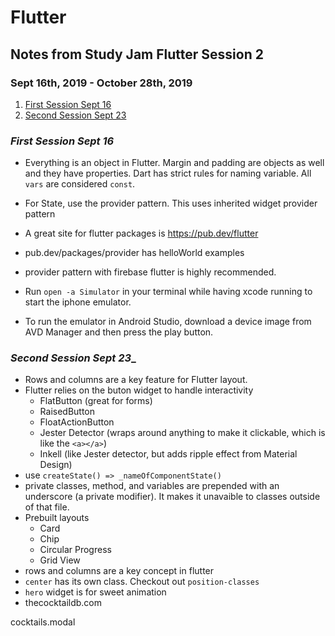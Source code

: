 # Flutter

## Notes from Study Jam Flutter Session 2
### Sept 16th, 2019 - October 28th, 2019

1. [ First Session Sept 16 ](#first-session-sept-16)
2. [ Second Session Sept 23 ](#second-session-sept-23)

<a data="first-session-sept-16"></a>

### **_First Session Sept 16_**

- Everything is an object in Flutter. Margin and padding are objects as well and they have properties. Dart has strict rules for naming variable. All `vars` are considered `const`. 

- For State, use the provider pattern. This uses inherited widget
provider pattern

- A great site for flutter packages is https://pub.dev/flutter
- pub.dev/packages/provider has helloWorld examples

- provider pattern with firebase flutter is highly recommended.

- Run `open -a Simulator` in your terminal while having xcode running to start the iphone emulator.

- To run the emulator in Android Studio, download a device image from AVD Manager and then press the play button.


<a data="second-session-sept-23"></a>

### **_Second Session Sept 23__**

- Rows and columns are a key feature for Flutter layout.
- Flutter relies on the buton widget to handle interactivity
  - FlatButton (great for forms)
  - RaisedButton
  - FloatActionButton
  - Jester Detector (wraps around anything to make it clickable, which is like the `<a></a>`)
  - Inkell (like Jester detector, but adds ripple effect from Material Design)
- use `createState() => _nameOfComponentState()`
- private classes, method, and variables are prepended with an underscore (a private modifier). It makes it unavaible to classes outside of that file.
- Prebuilt layouts
  - Card
  - Chip 
  - Circular Progress
  - Grid View
- rows and columns are a key concept in flutter
- `center` has its own class. Checkout out `position-classes`
- `hero` widget is for sweet animation
- thecocktaildb.com


cocktails.modal